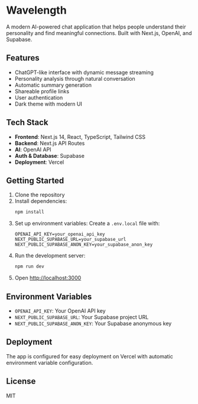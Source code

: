 # Wavelength

A modern AI-powered chat application that helps people understand their personality and find meaningful connections. Built with Next.js, OpenAI, and Supabase.

## Features

- ChatGPT-like interface with dynamic message streaming
- Personality analysis through natural conversation
- Automatic summary generation
- Shareable profile links
- User authentication
- Dark theme with modern UI

## Tech Stack

- **Frontend**: Next.js 14, React, TypeScript, Tailwind CSS
- **Backend**: Next.js API Routes
- **AI**: OpenAI API
- **Auth & Database**: Supabase
- **Deployment**: Vercel

## Getting Started

1. Clone the repository
2. Install dependencies:
   ```bash
   npm install
   ```
3. Set up environment variables:
   Create a `.env.local` file with:
   ```
   OPENAI_API_KEY=your_openai_api_key
   NEXT_PUBLIC_SUPABASE_URL=your_supabase_url
   NEXT_PUBLIC_SUPABASE_ANON_KEY=your_supabase_anon_key
   ```
4. Run the development server:
   ```bash
   npm run dev
   ```
5. Open [http://localhost:3000](http://localhost:3000)

## Environment Variables

- `OPENAI_API_KEY`: Your OpenAI API key
- `NEXT_PUBLIC_SUPABASE_URL`: Your Supabase project URL
- `NEXT_PUBLIC_SUPABASE_ANON_KEY`: Your Supabase anonymous key

## Deployment

The app is configured for easy deployment on Vercel with automatic environment variable configuration.

## License

MIT 
